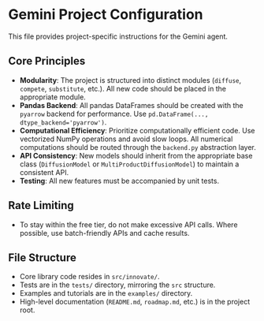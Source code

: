 # Gemini Project Configuration

This file provides project-specific instructions for the Gemini agent.

## Core Principles

*   **Modularity**: The project is structured into distinct modules (`diffuse`, `compete`, `substitute`, etc.). All new code should be placed in the appropriate module.
*   **Pandas Backend**: All pandas DataFrames should be created with the `pyarrow` backend for performance. Use `pd.DataFrame(..., dtype_backend='pyarrow')`.
*   **Computational Efficiency**: Prioritize computationally efficient code. Use vectorized NumPy operations and avoid slow loops. All numerical computations should be routed through the `backend.py` abstraction layer.
*   **API Consistency**: New models should inherit from the appropriate base class (`DiffusionModel` or `MultiProductDiffusionModel`) to maintain a consistent API.
*   **Testing**: All new features must be accompanied by unit tests.

## Rate Limiting
*   To stay within the free tier, do not make excessive API calls. Where possible, use batch-friendly APIs and cache results.

## File Structure

*   Core library code resides in `src/innovate/`.
*   Tests are in the `tests/` directory, mirroring the `src` structure.
*   Examples and tutorials are in the `examples/` directory.
*   High-level documentation (`README.md`, `roadmap.md`, etc.) is in the project root.

